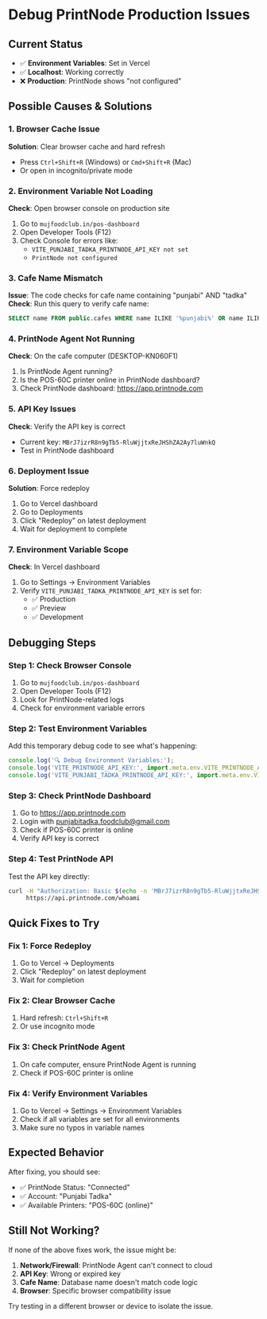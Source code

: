 # Debug PrintNode Production Issues

## Current Status
- ✅ **Environment Variables**: Set in Vercel
- ✅ **Localhost**: Working correctly
- ❌ **Production**: PrintNode shows "not configured"

## Possible Causes & Solutions

### 1. **Browser Cache Issue**
**Solution**: Clear browser cache and hard refresh
- Press `Ctrl+Shift+R` (Windows) or `Cmd+Shift+R` (Mac)
- Or open in incognito/private mode

### 2. **Environment Variable Not Loading**
**Check**: Open browser console on production site
1. Go to `mujfoodclub.in/pos-dashboard`
2. Open Developer Tools (F12)
3. Check Console for errors like:
   - `VITE_PUNJABI_TADKA_PRINTNODE_API_KEY not set`
   - `PrintNode not configured`

### 3. **Cafe Name Mismatch**
**Issue**: The code checks for cafe name containing "punjabi" AND "tadka"
**Check**: Run this query to verify cafe name:
```sql
SELECT name FROM public.cafes WHERE name ILIKE '%punjabi%' OR name ILIKE '%tadka%';
```

### 4. **PrintNode Agent Not Running**
**Check**: On the cafe computer (DESKTOP-KN060F1)
1. Is PrintNode Agent running?
2. Is the POS-60C printer online in PrintNode dashboard?
3. Check PrintNode dashboard: https://app.printnode.com

### 5. **API Key Issues**
**Check**: Verify the API key is correct
- Current key: `MBrJ7izrR8n9gTb5-RluWjjtxReJHShZA2Ay7luWnkQ`
- Test in PrintNode dashboard

### 6. **Deployment Issue**
**Solution**: Force redeploy
1. Go to Vercel dashboard
2. Go to Deployments
3. Click "Redeploy" on latest deployment
4. Wait for deployment to complete

### 7. **Environment Variable Scope**
**Check**: In Vercel dashboard
1. Go to Settings → Environment Variables
2. Verify `VITE_PUNJABI_TADKA_PRINTNODE_API_KEY` is set for:
   - ✅ Production
   - ✅ Preview  
   - ✅ Development

## Debugging Steps

### Step 1: Check Browser Console
1. Go to `mujfoodclub.in/pos-dashboard`
2. Open Developer Tools (F12)
3. Look for PrintNode-related logs
4. Check for environment variable errors

### Step 2: Test Environment Variables
Add this temporary debug code to see what's happening:
```javascript
console.log('🔍 Debug Environment Variables:');
console.log('VITE_PRINTNODE_API_KEY:', import.meta.env.VITE_PRINTNODE_API_KEY);
console.log('VITE_PUNJABI_TADKA_PRINTNODE_API_KEY:', import.meta.env.VITE_PUNJABI_TADKA_PRINTNODE_API_KEY);
```

### Step 3: Check PrintNode Dashboard
1. Go to https://app.printnode.com
2. Login with punjabitadka.foodclub@gmail.com
3. Check if POS-60C printer is online
4. Verify API key is correct

### Step 4: Test PrintNode API
Test the API key directly:
```bash
curl -H "Authorization: Basic $(echo -n 'MBrJ7izrR8n9gTb5-RluWjjtxReJHShZA2Ay7luWnkQ:' | base64)" \
     https://api.printnode.com/whoami
```

## Quick Fixes to Try

### Fix 1: Force Redeploy
1. Go to Vercel → Deployments
2. Click "Redeploy" on latest deployment
3. Wait for completion

### Fix 2: Clear Browser Cache
1. Hard refresh: `Ctrl+Shift+R`
2. Or use incognito mode

### Fix 3: Check PrintNode Agent
1. On cafe computer, ensure PrintNode Agent is running
2. Check if POS-60C printer is online

### Fix 4: Verify Environment Variables
1. Go to Vercel → Settings → Environment Variables
2. Check if all variables are set for all environments
3. Make sure no typos in variable names

## Expected Behavior
After fixing, you should see:
- ✅ PrintNode Status: "Connected"
- ✅ Account: "Punjabi Tadka"
- ✅ Available Printers: "POS-60C (online)"

## Still Not Working?
If none of the above fixes work, the issue might be:
1. **Network/Firewall**: PrintNode Agent can't connect to cloud
2. **API Key**: Wrong or expired key
3. **Cafe Name**: Database name doesn't match code logic
4. **Browser**: Specific browser compatibility issue

Try testing in a different browser or device to isolate the issue.

